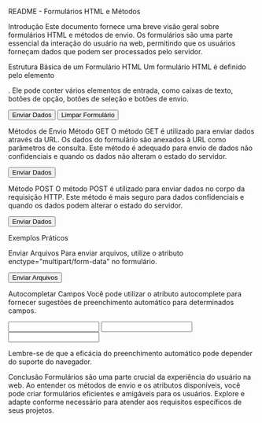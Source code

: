 README - Formulários HTML e Métodos


Introdução
Este documento fornece uma breve visão geral sobre formulários HTML e métodos de envio. Os formulários são uma parte essencial da interação do usuário na web, permitindo que os usuários forneçam dados que podem ser processados pelo servidor.


Estrutura Básica de um Formulário HTML
Um formulário HTML é definido pelo elemento <form>. Ele pode conter vários elementos de entrada, como caixas de texto, botões de opção, botões de seleção e botões de envio.

<form action="" method="post">
    <!-- Elementos de entrada e rótulos aqui -->
    <button type="submit">Enviar Dados</button>
    <button type="reset">Limpar Formulário</button>
</form>


Métodos de Envio
Método GET
O método GET é utilizado para enviar dados através da URL. Os dados do formulário são anexados à URL como parâmetros de consulta. Este método é adequado para envio de dados não confidenciais e quando os dados não alteram o estado do servidor.

<form action="" method="get">
    <!-- Elementos de entrada e rótulos aqui -->
    <button type="submit">Enviar Dados</button>
</form>


Método POST
O método POST é utilizado para enviar dados no corpo da requisição HTTP. Este método é mais seguro para dados confidenciais e quando os dados podem alterar o estado do servidor.

<form action="" method="post">
    <!-- Elementos de entrada e rótulos aqui -->
    <button type="submit">Enviar Dados</button>
</form>


Exemplos Práticos

Enviar Arquivos
Para enviar arquivos, utilize o atributo enctype="multipart/form-data" no formulário.

<form action="" method="post" enctype="multipart/form-data">
    <!-- Elementos de entrada e rótulos aqui -->
    <button type="submit">Enviar Arquivos</button>
</form>


Autocompletar Campos
Você pode utilizar o atributo autocomplete para fornecer sugestões de preenchimento automático para determinados campos.

<input type="text" name="rua" autocomplete="street-address">
<input type="number" name="numero" autocomplete="on">
<input type="email" name="email" autocomplete="email">

Lembre-se de que a eficácia do preenchimento automático pode depender do suporte do navegador.


Conclusão
Formulários são uma parte crucial da experiência do usuário na web. Ao entender os métodos de envio e os atributos disponíveis, você pode criar formulários eficientes e amigáveis para os usuários. Explore e adapte conforme necessário para atender aos requisitos específicos de seus projetos.